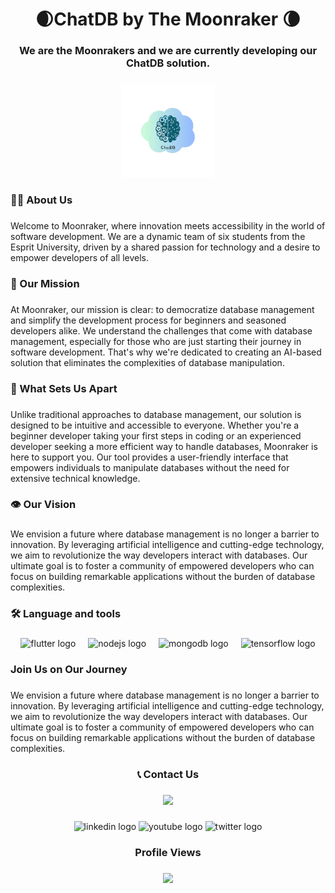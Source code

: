 <h1 align="center">🌒ChatDB by The Moonraker 🌘</h1>

###

<h3 align="center">We are the Moonrakers and we are currently developing our ChatDB solution.</h3>

###

<div align="center">
  <img height="150" src="https://github.com/PIM4sim5/.github/blob/main/profile/%5Bremoval.ai%5D_ee53c470-56ab-4bc8-b8ee-7e9eaa6561dd-moonraker.png?raw=true"  />
</div>

###

<h3 align="left">👩‍💻  About Us</h3>

###

<p align="left">Welcome to Moonraker, where innovation meets accessibility in the world of software development. We are a dynamic team of six students from the Esprit University, driven by a shared passion for technology and a desire to empower developers of all levels.</p>

###

<h3 align="left">🚀  Our Mission</h3>

###

<p align="left">At Moonraker, our mission is clear: to democratize database management and simplify the development process for beginners and seasoned developers alike. We understand the challenges that come with database management, especially for those who are just starting their journey in software development. That's why we're dedicated to creating an AI-based solution that eliminates the complexities of database manipulation.</p>

###

<h3 align="left">💪  What Sets Us Apart</h3>

###

<p align="left">Unlike traditional approaches to database management, our solution is designed to be intuitive and accessible to everyone. Whether you're a beginner developer taking your first steps in coding or an experienced developer seeking a more efficient way to handle databases, Moonraker is here to support you. Our tool provides a user-friendly interface that empowers individuals to manipulate databases without the need for extensive technical knowledge.</p>

###

<h3 align="left">👁  Our Vision</h3>

###

<p align="left">We envision a future where database management is no longer a barrier to innovation. By leveraging artificial intelligence and cutting-edge technology, we aim to revolutionize the way developers interact with databases. Our ultimate goal is to foster a community of empowered developers who can focus on building remarkable applications without the burden of database complexities.</p>

###

<h3 align="left">🛠 Language and tools</h3>

###

<div align="center">
  <img src="https://cdn.jsdelivr.net/gh/devicons/devicon/icons/flutter/flutter-original.svg" height="40" alt="flutter logo"  />
  <img width="12" />
  <img src="https://cdn.jsdelivr.net/gh/devicons/devicon/icons/nodejs/nodejs-original-wordmark.svg" height="40" alt="nodejs logo"  />
  <img width="12" />
  <img src="https://cdn.jsdelivr.net/gh/devicons/devicon/icons/mongodb/mongodb-plain-wordmark.svg" height="40" alt="mongodb logo"  />
  <img width="12" />
  <img src="https://cdn.jsdelivr.net/gh/devicons/devicon/icons/tensorflow/tensorflow-original.svg" height="40" alt="tensorflow logo"  />
</div>

###

<h3 align="left">Join Us on Our Journey</h3>

###

<p align="left">We envision a future where database management is no longer a barrier to innovation. By leveraging artificial intelligence and cutting-edge technology, we aim to revolutionize the way developers interact with databases. Our ultimate goal is to foster a community of empowered developers who can focus on building remarkable applications without the burden of database complexities.</p>

###

<h3 align="center">📞 Contact Us</h3>

###

<div align="center">
  <img height="200" src="https://media1.giphy.com/media/v1.Y2lkPTc5MGI3NjExZDRrMjdvbTl2NnQ4MHRrZGk4dTA4NWYweGVxOXZzNDdnb2FyaXIweSZlcD12MV9pbnRlcm5hbF9naWZfYnlfaWQmY3Q9Zw/CTX0ivSQbI78A/giphy.gif"  />
</div>

###

<div align="center">
  <img src="https://img.shields.io/static/v1?message=LinkedIn&logo=linkedin&label=&color=0077B5&logoColor=white&labelColor=&style=for-the-badge" height="25" alt="linkedin logo"  />
  <img src="https://img.shields.io/static/v1?message=Youtube&logo=youtube&label=&color=FF0000&logoColor=white&labelColor=&style=for-the-badge" height="25" alt="youtube logo"  />
  <img src="https://img.shields.io/static/v1?message=Twitter&logo=twitter&label=&color=1DA1F2&logoColor=white&labelColor=&style=for-the-badge" height="25" alt="twitter logo"  />
</div>

###

<h3 align="center">Profile Views</h3>

###

<div align="center">
  <img src="https://profile-counter.glitch.me/PIM4SIM5/count.svg?"  />
</div>

###
